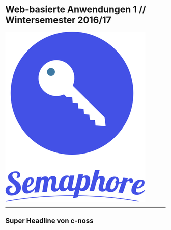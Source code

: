 # Web-basierte Anwendungen 1 // Wintersemester 2016/17

![Company Logo](company_assets/logo.png)

---

## Super Headline von c-noss